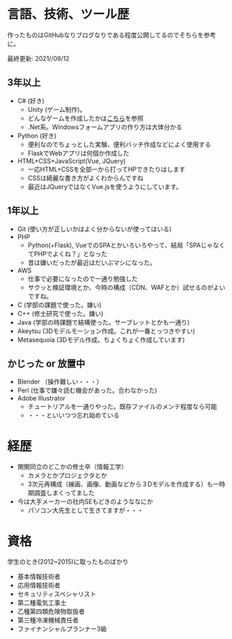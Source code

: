 
# 言語、技術、ツール歴
作ったものはGitHubなりブログなりである程度公開してるのでそちらを参考に。

最終更新: 2021//09/12

## 3年以上
* C# (好き)
    * Unity (ゲーム制作)。
    * どんなゲームを作成したかは[こちら](game.md)を参照
    * .Net系。Windowsフォームアプリの作り方は大体分かる
* Python (好き)
    * 便利なのでちょっとした実験、便利バッチ作成などによく使用する
    * FlaskでWebアプリは何個か作成した
* HTML+CSS+JavaScript(Vue, JQuery)  
    * 一応HTML+CSSを全部一から打ってHPできたりはします
    * CSSは綺麗な書き方がよくわからんですね
    * 最近はJQueryではなくVue.jsを使うようにしています。

## 1年以上
* Git (使い方が正しいかはよく分からないが使ってはいる)
* PHP
    * Python(+Flask), VueでのSPAとかいろいろやって、結局「SPAじゃなくてPHPでよくね？」となった
    * 昔は嫌いだったが最近はだいぶマシになった。
* AWS
	* 仕事で必要になったので一通り勉強した
	* サクッと検証環境とか、今時の構成（CDN、WAFとか）試せるのがよいですね。
* C (学部の課題で使った。嫌い)
* C++ (修士研究で使った。嫌い)
* Java (学部の時課題で結構使った。サーブレットとかも一通り)
* Akeytsu (3Dモデルモーション作成。これが一番とっつきやすい)
* Metasequoia (3Dモデル作成。ちょくちょく作成しています)

## かじった or 放置中
* Blender （操作難しい・・・）
* Perl (仕事で嫌々読む機会があった。合わなかった)
* Adobe Illustrator
    * チュートリアルを一通りやった。既存ファイルのメンテ程度なら可能
    * ・・・といいつつ忘れ始めている

# 経歴
* 関関同立のどこかの修士卒（情報工学）
  * カメラとかプロジェクタとか
  * 3次元再構成（線画、画像、動画などから３Dモデルを作成する）も一時期調査しまくってました
* 今は大手メーカーの社内SEもどきのようななにか
  * パソコン大先生として生きてますが・・・

# 資格
学生のとき(2012~2015)に取ったものばかり

* 基本情報技術者
* 応用情報技術者
* セキュリティスペシャリスト
* 第二種電気工事士
* 乙種第四類危険物取扱者
* 第三種冷凍機械責任者
* ファイナンシャルプランナー3級
